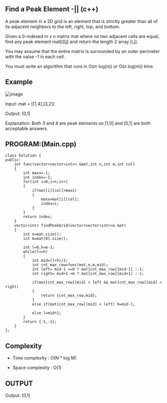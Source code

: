 ## Find a Peak Element -||  (c++)

A peak element in a 2D grid is an element that is strictly greater than all of its adjacent neighbors to the left, right, top, and bottom.

Given a 0-indexed m x n matrix mat where no two adjacent cells are equal, find any peak element mat[i][j] and return the length 2 array [i,j].

You may assume that the entire matrix is surrounded by an outer perimeter with the value -1 in each cell.

You must write an algorithm that runs in O(m log(n)) or O(n log(m)) time.
## Example

![image](https://github.com/user-attachments/assets/57c225f0-f073-4d0b-a5da-8c7265866a56)



Input: mat = [[1,4],[3,2]]

Output: [0,1]

Explanation: Both 3 and 4 are peak elements so [1,0] and [0,1] are both acceptable answers.
## PROGRAM:(Main.cpp)
```
class Solution {
public:
    int func(vector<vector<int>> &mat,int n,int m,int col)
    {
        int maxx=-1;
        int index=-1;
        for(int i=0;i<n;i++)
        {
            if(mat[i][col]>maxx)
            {
                maxx=mat[i][col];
                index=i;
            }
        }
        return index;
    }
    vector<int> findPeakGrid(vector<vector<int>>& mat) 
    {
        int n=mat.size();
        int m=mat[0].size();

        int l=0,h=m-1;
        while(l<=h)
        {
            int mid=(l+h)/2;
            int cnt_max_row=func(mat,n,m,mid);
            int left= mid-1 >=0 ? mat[cnt_max_row][mid-1] :-1;
            int right= mid+1 <m ? mat[cnt_max_row][mid+1] :-1;

            if(mat[cnt_max_row][mid] > left && mat[cnt_max_row][mid] > right)
            {
                return {cnt_max_row,mid};
            }
            else if(mat[cnt_max_row][mid] < left) h=mid-1;

            else l=mid+1;
        }
        return {-1,-1};
    }
};
```
## Complexity
- Time complexity : O(N * log M)

- Space complexity : O(1)

## OUTPUT
Output: [0,1]
